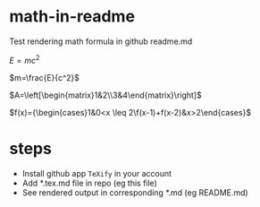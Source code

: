 # math-in-readme
Test rendering math formula in github readme.md

$E=mc^2$

$m=\frac{E}{c^2}$

$A=\left[\begin{matrix}1&2\\3&4\end{matrix}\right]$

$f(x)={\begin{cases}1&0<x \leq 2\\f(x-1)+f(x-2)&x>2\end{cases}$

# steps
* Install github app `TeXify` in your account
* Add \*.tex.md file in repo (eg this file)
* See rendered output in corresponding \*.md (eg README.md)
